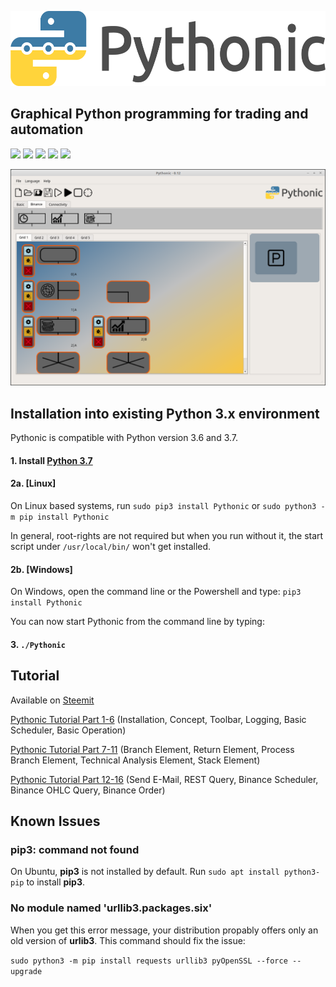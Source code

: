 <p align="center"><img src="src/Pythonic/images/horizontal.png" alt="Pythonic" height="120px"></p>

## Graphical Python programming for trading and automation

[<img src="https://img.shields.io/pypi/l/Pythonic.svg">](https://github.com/hANSIc99/Pythonic)
[<img src="https://img.shields.io/pypi/pyversions/Pythonic.svg">](https://pypi.org/project/Pythonic/)
[<img src="https://img.shields.io/pypi/format/Pythonic.svg">](https://pypi.org/project/Pythonic/)
[<img src="https://img.shields.io/github/last-commit/hANSIc99/Pythonic.svg">](https://github.com/hANSIc99/Pythonic)
[<img src="https://img.shields.io/badge/platform-Windows%20Linux%20Mac-blueviolet.svg">](https://github.com/hANSIc99/Pythonic)


![Alt text](screenshot-4.png?raw=true "Screenshot")


## Installation into existing Python 3.x environment

Pythonic is compatible with Python version 3.6 and 3.7.

#### 1. Install [Python 3.7](https://www.python.org/)

#### 2a. [Linux]

On Linux based systems,
run `sudo pip3 install Pythonic`
or `sudo python3 -m pip install Pythonic`

In general, root-rights are not required but when you run without it, the start script under
`/usr/local/bin/` won't get installed.

#### 2b. [Windows]

On Windows, open the command line or the Powershell and type:
`pip3 install Pythonic`

You can now start Pythonic from the command line by typing:

#### 3. `./Pythonic`

## Tutorial
Available on [Steemit](https://steemit.com)

[Pythonic Tutorial Part 1-6](https://steemit.com/programming/@avenwedde/pythonic-tutorial-part-1-6) (Installation, Concept, Toolbar, Logging, Basic Scheduler, Basic Operation)

[Pythonic Tutorial Part 7-11](https://steemit.com/programming/@avenwedde/pythonic-tutorial-part-7-11) (Branch Element, Return Element, Process Branch Element, Technical Analysis Element, Stack Element)

[Pythonic Tutorial Part 12-16](https://steemit.com/programming/@avenwedde/pythonic-tutorial-part-12-16) (Send E-Mail, REST Query, Binance Scheduler, Binance OHLC Query, Binance Order)

## Known Issues

### pip3: command not found
On Ubuntu, **pip3** is not installed by default.
Run `sudo apt install python3-pip` to install **pip3**.

### No module named 'urllib3.packages.six'
When you get this error message,
your distribution propably offers only an old version of **urlib3**.
This command should fix the issue:

`sudo python3 -m pip install requests urllib3 pyOpenSSL --force --upgrade`


